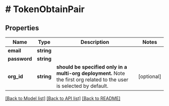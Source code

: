 # # TokenObtainPair

## Properties

Name | Type | Description | Notes
------------ | ------------- | ------------- | -------------
**email** | **string** |  |
**password** | **string** |  |
**org_id** | **string** | **should be specified only in a multi-org deployment.**  Note the first org related to the user is selected by default. | [optional]

[[Back to Model list]](../../README.md#models) [[Back to API list]](../../README.md#endpoints) [[Back to README]](../../README.md)
